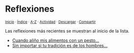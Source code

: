 # Reflexiones
<sup>[Inicio](../index.md) · [Índice](../indices/escritos.md) · [A-Z](../indices/alfabetico.md) · [Actividad](../indices/actividad.md) · <a href="../indices/reflexiones.html" download="jucardus-reflexiones.html">Descargar</a> · [Compartir](https://x.com/intent/tweet?text=Reflexiones%20en%20Jucardus%2C%20parte%20de%20Escritos%20varios.%0A%E2%86%92%20https%3A%2F%2Fjucardus.github.io%2Findices%2Freflexiones.html%0A%0A%23escrts_jucardus%20%23indcs_jucardus%0A%40jucardus)</sup>

Las reflexiones más recientes se muestran al inicio de la lista.

* [Cuando aliño mis alimentos con un pesto...](../contenido/c/u/a/cuando-alino-mis-alimentos-con.md)
* [Sin importar si tu tradición es de los hombres...](../contenido/s/i/n/sin-importar-si-tu-tradicion.md)
